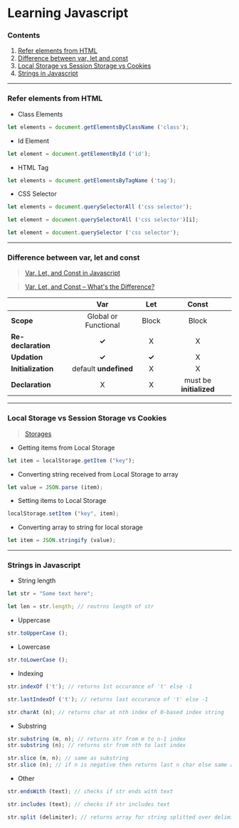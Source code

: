 # Learning Javascript

### Contents

1. [Refer elements from HTML](#refer-elements-from-html)
2. [Difference between var, let and const](#difference-between-var-let-and-const)
3. [Local Storage vs Session Storage vs Cookies](#local-storage-vs-session-storage-vs-cookies)
4. [Strings in Javascript](#strings-in-javascript)

---

### Refer elements from HTML

* Class Elements
```javascript
let elements = document.getElementsByClassName ('class');
```

* Id Element
```javascript
let element = document.getElementById ('id');
```

* HTML Tag
```javascript
let elements = document.getElementsByTagName ('tag');
```

* CSS Selector
```javascript
let elements = document.querySelectorAll ('css selector');

let element = document.querySelectorAll ('css selector')[i];

let element = document.querySelector ('css selector');
```

---

### Difference between var, let and const

> [Var, Let, and Const in Javascript](https://medium.com/nerd-for-tech/var-let-and-const-in-javascript-15e41cf90f01 "Var, Let, Const in Javascript")

> [Var, Let, and Const – What's the Difference?](https://www.freecodecamp.org/news/var-let-and-const-whats-the-difference "Var, Let, and Const – What's the Difference?")

|                    | Var                  | Let   | Const |
|--------------------|:--------------------:|:-----:|:-----:|
| __Scope__          | Global or Functional | Block | Block |
| __Re-declaration__ | __✓__                | X     | X     |
| __Updation__       | __✓__                | __✓__ | X     |
| __Initialization__ | default __undefined__| X     | X     |
| __Declaration__    | X                    | X     | must be __initialized__ |

---

### Local Storage vs Session Storage vs Cookies

> [Storages](https://stackoverflow.com/questions/19867599/what-is-the-difference-between-localstorage-sessionstorage-session-and-cookies "Difference between localStorage, sessionStorage, and cookies")

* Getting items from Local Storage
```javascript
let item = localStorage.getItem ("key");
```

* Converting string received from Local Storage to array
```javascript
let value = JSON.parse (item);
```

* Setting items to Local Storage
```javascript
localStorage.setItem ("key", item);
```
* Converting array to string for local storage
```javascript
let item = JSON.stringify (value);
```

---

### Strings in Javascript

* String length
```javascript
let str = "Some text here";

let len = str.length; // reutrns length of str
```

* Uppercase
```javascript
str.toUpperCase ();
```

* Lowercase
```javascript
str.toLowerCase ();
```

* Indexing
```javascript
str.indexOf ('t'); // returns 1st occurance of 't' else -1

str.lastIndexOf ('t'); // returns last occurance of 't' else -1

str.charAt (n); // returns char at nth index of 0-based index string
```

* Substring
```javascript
str.substring (m, n); // returns str from m to n-1 index
str.substring (n); // returns str from nth to last index

str.slice (m, n); // same as substring
str.slice (n); // if n is negative then returns last n char else same as substring
```

* Other
```javascript
str.endsWith (text); // checks if str ends with text

str.includes (text); // checks if str includes text

str.split (delimiter); // returns array for string splitted over delimiter
```